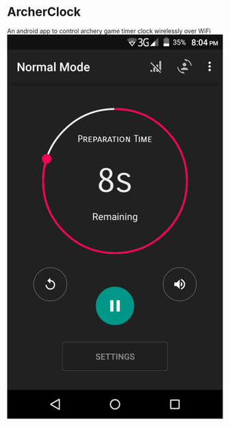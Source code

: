 # ArcherClock
An android app to control archery game timer clock wirelessly over WiFi
![alt text](https://github.com/AtickFaisal/ArcherClock/blob/master/Screenshot_2018-04-03-20-04-53.png)
